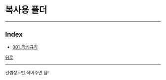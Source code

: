 # 복사용 폴더

----
## Index 
* [001_작성규칙](./001_writeRule/README.md)

 
[뒤로](../README.md)  

----

컨셉정도만 적어주면 됨!
